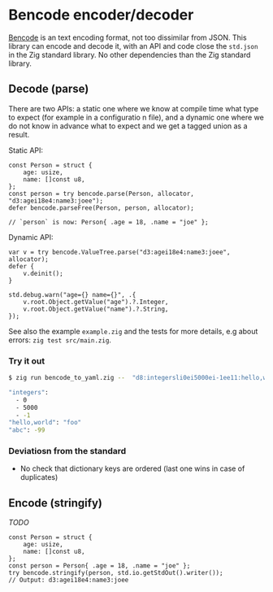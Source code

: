 # Bencode encoder/decoder

[Bencode](https://en.wikipedia.org/wiki/Bencode) is an text encoding format, not too dissimilar from JSON.
This library can encode and decode it, with an API and code close the `std.json` in the Zig standard library.
No other dependencies than the Zig standard library.

## Decode (parse)

There are two APIs: a static one where we know at compile time what type to expect (for example in a configuratio n file), and a dynamic one where we do not know in advance what to expect
and we get a tagged union as a result.

Static API:

```zig
const Person = struct {
    age: usize,
    name: []const u8,
};
const person = try bencode.parse(Person, allocator, "d3:agei18e4:name3:joee");
defer bencode.parseFree(Person, person, allocator);

// `person` is now: Person{ .age = 18, .name = "joe" };
```

Dynamic API:

```zig
var v = try bencode.ValueTree.parse("d3:agei18e4:name3:joee", allocator);
defer {
    v.deinit();
}

std.debug.warn("age={} name={}", .{
    v.root.Object.getValue("age").?.Integer,
    v.root.Object.getValue("name").?.String,
});

```


See also the example `example.zig` and the tests for more details, e.g about errors: `zig test src/main.zig`.

### Try it out

```sh
$ zig run bencode_to_yaml.zig --  "d8:integersli0ei5000ei-1ee11:hello,world3:foo3:abci-99ee"

"integers":
  - 0
  - 5000
  - -1
"hello,world": "foo"
"abc": -99
```

### Deviatiosn from the standard

- No check that dictionary keys are ordered (last one wins in case of duplicates)

## Encode (stringify)

*TODO*

```zig
const Person = struct {
    age: usize,
    name: []const u8,
};
const person = Person{ .age = 18, .name = "joe" };
try bencode.stringify(person, std.io.getStdOut().writer());
// Output: d3:agei18e4:name3:joee
```

